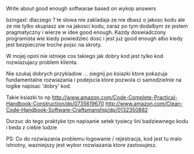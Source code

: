 Write about good enough softwarae based on wykop answers


bzingaxl: dlaczego ? te slowa nie zakladaja ze nie dbasz o jakosc kodu ale ze nie tylko skupiasz sie na jakosci kodu, zaraz po tym dodalbym ze jestem pragmatyczny i wierze w idee good enough. Kazdy doswiadczony programista wie kiedy powiedziec dosc i jest juz good enough albo kiedy jest bezpiecznie troche pojsc na skroty.

W mojej opini nie istnieje cos takiego jak dobry kod jest tylko kod rozwiazujacy problem klienta.

Nie szukaj dobrych przykladow ... siegnij po ksiazki ktore pokazuja fundamentalne rozwiazania i podejscia ktore pozwola ci samodzielnie na logike napisac 'dobry' kod.

Takie ksiazki to np 
http://www.amazon.com/Code-Complete-Practical-Handbook-Construction/dp/0735619670
http://www.amazon.com/Clean-Code-Handbook-Software-Craftsmanship/dp/0132350882

Dorzuc do tego praktyke tzn napisanie setek tysiecy lini badziewnego kodu i beda z ciebie ludzie

PS: Co do rozwiazania problemu logowanie / rejestracja, kod jest tu malo istnotny, wazniejszy jest wybor rozwiazania ktore zastosujesz.
